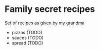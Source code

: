 # Family secret recipes

Set of recipes as given by my grandma

 * pizzas (TODO)
 * sauces (TODO)
 * spread (TODO)
